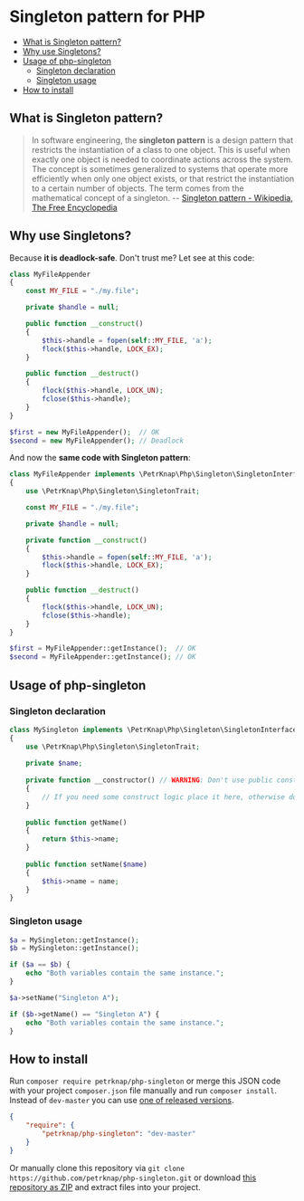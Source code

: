 # Singleton pattern for PHP

* [What is Singleton pattern?](#what-is-singleton-pattern)
* [Why use Singletons?](#why-use-singletons)
* [Usage of php-singleton](#usage-of-php-singleton)
    * [Singleton declaration](#singleton-declaration)
    * [Singleton usage](#singleton-usage)
* [How to install](#how-to-install)


## What is Singleton pattern?

> In software engineering, the **singleton pattern** is a design pattern that restricts the instantiation of a class to one object. This is useful when exactly one object is needed to coordinate actions across the system. The concept is sometimes generalized to systems that operate more efficiently when only one object exists, or that restrict the instantiation to a certain number of objects. The term comes from the mathematical concept of a singleton.
-- [Singleton pattern - Wikipedia, The Free Encyclopedia]


## Why use Singletons?

Because **it is deadlock-safe**. Don't trust me? Let see at this code:

```php
class MyFileAppender
{
    const MY_FILE = "./my.file";

    private $handle = null;

    public function __construct()
    {
        $this->handle = fopen(self::MY_FILE, 'a');
        flock($this->handle, LOCK_EX);
    }

    public function __destruct()
    {
        flock($this->handle, LOCK_UN);
        fclose($this->handle);
    }
}

$first = new MyFileAppender();  // OK
$second = new MyFileAppender(); // Deadlock
```

And now the **same code with Singleton pattern**:

```php
class MyFileAppender implements \PetrKnap\Php\Singleton\SingletonInterface
{
    use \PetrKnap\Php\Singleton\SingletonTrait;

    const MY_FILE = "./my.file";

    private $handle = null;

    private function __construct()
    {
        $this->handle = fopen(self::MY_FILE, 'a');
        flock($this->handle, LOCK_EX);
    }

    public function __destruct()
    {
        flock($this->handle, LOCK_UN);
        fclose($this->handle);
    }
}

$first = MyFileAppender::getInstance();  // OK
$second = MyFileAppender::getInstance(); // OK
```

## Usage of php-singleton

### Singleton declaration
```php
class MySingleton implements \PetrKnap\Php\Singleton\SingletonInterface
{
    use \PetrKnap\Php\Singleton\SingletonTrait;
    
    private $name;
    
    private function __constructor() // WARNING: Don't use public constructor - it's singleton!
    {
        // If you need some construct logic place it here, otherwise don't declare this method
    }
    
    public function getName()
    {
        return $this->name;
    }
    
    public function setName($name)
    {
        $this->name = name;
    }
}
```

### Singleton usage
```php
$a = MySingleton::getInstance();
$b = MySingleton::getInstance();

if ($a == $b) {
    echo "Both variables contain the same instance.";
}

$a->setName("Singleton A");

if ($b->getName() == "Singleton A") {
    echo "Both variables contain the same instance.";
}
```


## How to install

Run `composer require petrknap/php-singleton` or merge this JSON code with your project `composer.json` file manually and run `composer install`. Instead of `dev-master` you can use [one of released versions].

```json
{
    "require": {
        "petrknap/php-singleton": "dev-master"
    }
}
```

Or manually clone this repository via `git clone https://github.com/petrknap/php-singleton.git` or download [this repository as ZIP] and extract files into your project.



[one of released versions]:https://github.com/petrknap/php-singleton/releases
[this repository as ZIP]:https://github.com/petrknap/php-singleton/archive/master.zip




[Singleton pattern - Wikipedia, The Free Encyclopedia]:https://en.wikipedia.org/w/index.php?title=Singleton_pattern&oldid=706466443
